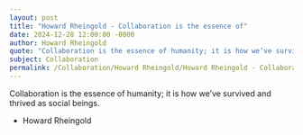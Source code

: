 ```yaml
---
layout: post
title: "Howard Rheingold - Collaboration is the essence of"
date: 2024-12-28 12:00:00 -0000
author: Howard Rheingold
quote: "Collaboration is the essence of humanity; it is how we’ve survived and thrived as social beings."
subject: Collaboration
permalink: /Collaboration/Howard Rheingold/Howard Rheingold - Collaboration is the essence of
---
```


Collaboration is the essence of humanity; it is how we’ve survived and thrived as social beings.

- Howard Rheingold
